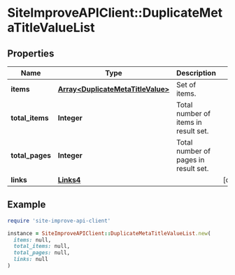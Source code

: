 # SiteImproveAPIClient::DuplicateMetaTitleValueList

## Properties

| Name | Type | Description | Notes |
| ---- | ---- | ----------- | ----- |
| **items** | [**Array&lt;DuplicateMetaTitleValue&gt;**](DuplicateMetaTitleValue.md) | Set of items. |  |
| **total_items** | **Integer** | Total number of items in result set. |  |
| **total_pages** | **Integer** | Total number of pages in result set. |  |
| **links** | [**Links4**](Links4.md) |  | [optional] |

## Example

```ruby
require 'site-improve-api-client'

instance = SiteImproveAPIClient::DuplicateMetaTitleValueList.new(
  items: null,
  total_items: null,
  total_pages: null,
  links: null
)
```


